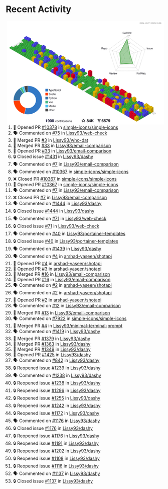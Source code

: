 # Recent Activity

<!-- Summary card -->
<a href="https://github.com/Lissy93/Lissy93/blob/master/METRICS.md">
  <img
    align="right"
    width="500"
    alt="Profile data, generated with yoshi389111/github-profile-3d-contrib"
    src="https://raw.githubusercontent.com/Lissy93/Lissy93/master/profile-3d-contrib/profile-gitblock.svg"
  />
</a>

<!--START_SECTION:activity-->
1. 💪 Opened PR [#10378](https://github.com/simple-icons/simple-icons/pull/10378) in [simple-icons/simple-icons](https://github.com/simple-icons/simple-icons)
2. 🗣 Commented on [#75](https://github.com/Lissy93/web-check/issues/75) in [Lissy93/web-check](https://github.com/Lissy93/web-check)
3. 🎉 Merged PR [#3](https://github.com/Lissy93/who-dat/pull/3) in [Lissy93/who-dat](https://github.com/Lissy93/who-dat)
4. 🎉 Merged PR [#33](https://github.com/Lissy93/email-comparison/pull/33) in [Lissy93/email-comparison](https://github.com/Lissy93/email-comparison)
5. 💪 Opened PR [#33](https://github.com/Lissy93/email-comparison/pull/33) in [Lissy93/email-comparison](https://github.com/Lissy93/email-comparison)
6. 🔒 Closed issue [#1431](https://github.com/Lissy93/dashy/issues/1431) in [Lissy93/dashy](https://github.com/Lissy93/dashy)
7. 🗣 Commented on [#7](https://github.com/Lissy93/email-comparison/issues/7) in [Lissy93/email-comparison](https://github.com/Lissy93/email-comparison)
8. 🗣 Commented on [#10367](https://github.com/simple-icons/simple-icons/issues/10367) in [simple-icons/simple-icons](https://github.com/simple-icons/simple-icons)
9. ❌ Closed PR [#10367](https://github.com/simple-icons/simple-icons/pull/10367) in [simple-icons/simple-icons](https://github.com/simple-icons/simple-icons)
10. 💪 Opened PR [#10367](https://github.com/simple-icons/simple-icons/pull/10367) in [simple-icons/simple-icons](https://github.com/simple-icons/simple-icons)
11. 🗣 Commented on [#7](https://github.com/Lissy93/email-comparison/issues/7) in [Lissy93/email-comparison](https://github.com/Lissy93/email-comparison)
12. ❌ Closed PR [#7](https://github.com/Lissy93/email-comparison/pull/7) in [Lissy93/email-comparison](https://github.com/Lissy93/email-comparison)
13. 🗣 Commented on [#1444](https://github.com/Lissy93/dashy/issues/1444) in [Lissy93/dashy](https://github.com/Lissy93/dashy)
14. 🔒 Closed issue [#1444](https://github.com/Lissy93/dashy/issues/1444) in [Lissy93/dashy](https://github.com/Lissy93/dashy)
15. 🗣 Commented on [#71](https://github.com/Lissy93/web-check/issues/71) in [Lissy93/web-check](https://github.com/Lissy93/web-check)
16. 🔒 Closed issue [#71](https://github.com/Lissy93/web-check/issues/71) in [Lissy93/web-check](https://github.com/Lissy93/web-check)
17. 🗣 Commented on [#40](https://github.com/Lissy93/portainer-templates/issues/40) in [Lissy93/portainer-templates](https://github.com/Lissy93/portainer-templates)
18. 🔒 Closed issue [#40](https://github.com/Lissy93/portainer-templates/issues/40) in [Lissy93/portainer-templates](https://github.com/Lissy93/portainer-templates)
19. 🗣 Commented on [#1439](https://github.com/Lissy93/dashy/issues/1439) in [Lissy93/dashy](https://github.com/Lissy93/dashy)
20. 🗣 Commented on [#4](https://github.com/arshad-yaseen/shotapi/issues/4) in [arshad-yaseen/shotapi](https://github.com/arshad-yaseen/shotapi)
21. 💪 Opened PR [#4](https://github.com/arshad-yaseen/shotapi/pull/4) in [arshad-yaseen/shotapi](https://github.com/arshad-yaseen/shotapi)
22. 💪 Opened PR [#3](https://github.com/arshad-yaseen/shotapi/pull/3) in [arshad-yaseen/shotapi](https://github.com/arshad-yaseen/shotapi)
23. 🎉 Merged PR [#16](https://github.com/Lissy93/email-comparison/pull/16) in [Lissy93/email-comparison](https://github.com/Lissy93/email-comparison)
24. 💪 Opened PR [#16](https://github.com/Lissy93/email-comparison/pull/16) in [Lissy93/email-comparison](https://github.com/Lissy93/email-comparison)
25. 🗣 Commented on [#2](https://github.com/arshad-yaseen/shotapi/issues/2) in [arshad-yaseen/shotapi](https://github.com/arshad-yaseen/shotapi)
26. 🗣 Commented on [#2](https://github.com/arshad-yaseen/shotapi/issues/2) in [arshad-yaseen/shotapi](https://github.com/arshad-yaseen/shotapi)
27. 💪 Opened PR [#2](https://github.com/arshad-yaseen/shotapi/pull/2) in [arshad-yaseen/shotapi](https://github.com/arshad-yaseen/shotapi)
28. 🗣 Commented on [#12](https://github.com/Lissy93/email-comparison/issues/12) in [Lissy93/email-comparison](https://github.com/Lissy93/email-comparison)
29. 🎉 Merged PR [#13](https://github.com/Lissy93/email-comparison/pull/13) in [Lissy93/email-comparison](https://github.com/Lissy93/email-comparison)
30. 🗣 Commented on [#7922](https://github.com/simple-icons/simple-icons/issues/7922) in [simple-icons/simple-icons](https://github.com/simple-icons/simple-icons)
31. 🎉 Merged PR [#4](https://github.com/Lissy93/minimal-terminal-prompt/pull/4) in [Lissy93/minimal-terminal-prompt](https://github.com/Lissy93/minimal-terminal-prompt)
32. 🗣 Commented on [#1419](https://github.com/Lissy93/dashy/issues/1419) in [Lissy93/dashy](https://github.com/Lissy93/dashy)
33. 🎉 Merged PR [#1379](https://github.com/Lissy93/dashy/pull/1379) in [Lissy93/dashy](https://github.com/Lissy93/dashy)
34. 🎉 Merged PR [#1363](https://github.com/Lissy93/dashy/pull/1363) in [Lissy93/dashy](https://github.com/Lissy93/dashy)
35. 🎉 Merged PR [#1349](https://github.com/Lissy93/dashy/pull/1349) in [Lissy93/dashy](https://github.com/Lissy93/dashy)
36. 💪 Opened PR [#1425](https://github.com/Lissy93/dashy/pull/1425) in [Lissy93/dashy](https://github.com/Lissy93/dashy)
37. 🗣 Commented on [#842](https://github.com/Lissy93/dashy/issues/842) in [Lissy93/dashy](https://github.com/Lissy93/dashy)
38. 🔒 Reopened issue [#1239](https://github.com/Lissy93/dashy/issues/1239) in [Lissy93/dashy](https://github.com/Lissy93/dashy)
39. 🗣 Commented on [#1238](https://github.com/Lissy93/dashy/issues/1238) in [Lissy93/dashy](https://github.com/Lissy93/dashy)
40. 🔒 Reopened issue [#1238](https://github.com/Lissy93/dashy/issues/1238) in [Lissy93/dashy](https://github.com/Lissy93/dashy)
41. 🔒 Reopened issue [#1296](https://github.com/Lissy93/dashy/issues/1296) in [Lissy93/dashy](https://github.com/Lissy93/dashy)
42. 🔒 Reopened issue [#1255](https://github.com/Lissy93/dashy/issues/1255) in [Lissy93/dashy](https://github.com/Lissy93/dashy)
43. 🔒 Reopened issue [#1242](https://github.com/Lissy93/dashy/issues/1242) in [Lissy93/dashy](https://github.com/Lissy93/dashy)
44. 🔒 Reopened issue [#1172](https://github.com/Lissy93/dashy/issues/1172) in [Lissy93/dashy](https://github.com/Lissy93/dashy)
45. 🗣 Commented on [#1176](https://github.com/Lissy93/dashy/issues/1176) in [Lissy93/dashy](https://github.com/Lissy93/dashy)
46. 🔒 Closed issue [#1176](https://github.com/Lissy93/dashy/issues/1176) in [Lissy93/dashy](https://github.com/Lissy93/dashy)
47. 🔒 Reopened issue [#1176](https://github.com/Lissy93/dashy/issues/1176) in [Lissy93/dashy](https://github.com/Lissy93/dashy)
48. 🔒 Reopened issue [#1191](https://github.com/Lissy93/dashy/issues/1191) in [Lissy93/dashy](https://github.com/Lissy93/dashy)
49. 🔒 Reopened issue [#1202](https://github.com/Lissy93/dashy/issues/1202) in [Lissy93/dashy](https://github.com/Lissy93/dashy)
50. 🔒 Reopened issue [#1108](https://github.com/Lissy93/dashy/issues/1108) in [Lissy93/dashy](https://github.com/Lissy93/dashy)
51. 🔒 Reopened issue [#1116](https://github.com/Lissy93/dashy/issues/1116) in [Lissy93/dashy](https://github.com/Lissy93/dashy)
52. 🗣 Commented on [#1137](https://github.com/Lissy93/dashy/issues/1137) in [Lissy93/dashy](https://github.com/Lissy93/dashy)
53. 🔒 Closed issue [#1137](https://github.com/Lissy93/dashy/issues/1137) in [Lissy93/dashy](https://github.com/Lissy93/dashy)
<!--END_SECTION:activity-->
